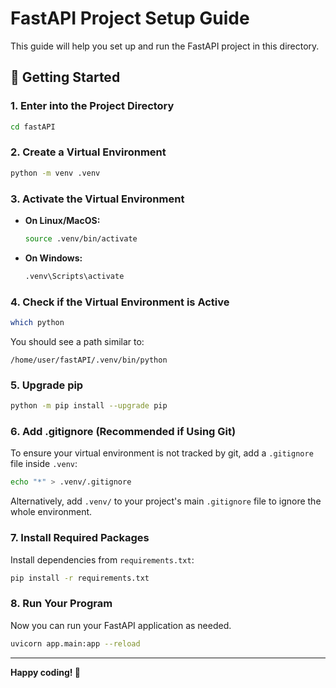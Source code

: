 # FastAPI Project Setup Guide

This guide will help you set up and run the FastAPI project in this directory.

## 💬 Getting Started

### 1. Enter into the Project Directory

```bash
cd fastAPI
```

### 2. Create a Virtual Environment

```bash
python -m venv .venv
```

### 3. Activate the Virtual Environment

- **On Linux/MacOS:**
    ```bash
    source .venv/bin/activate
    ```
- **On Windows:**
    ```bash
    .venv\Scripts\activate
    ```

### 4. Check if the Virtual Environment is Active

```bash
which python
```
You should see a path similar to:
```
/home/user/fastAPI/.venv/bin/python
```

### 5. Upgrade pip

```bash
python -m pip install --upgrade pip
```

### 6. Add .gitignore (Recommended if Using Git)

To ensure your virtual environment is not tracked by git, add a `.gitignore` file inside `.venv`:

```bash
echo "*" > .venv/.gitignore
```

Alternatively, add `.venv/` to your project's main `.gitignore` file to ignore the whole environment.

### 7. Install Required Packages

Install dependencies from `requirements.txt`:

```bash
pip install -r requirements.txt
```

### 8. Run Your Program

Now you can run your FastAPI application as needed.

```bash
uvicorn app.main:app --reload
```
---

**Happy coding! 🚀**
